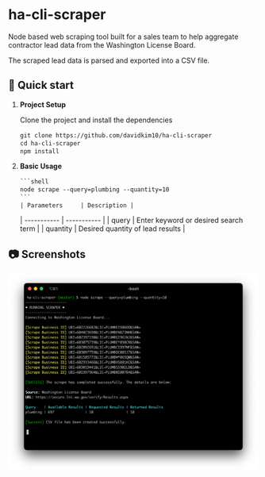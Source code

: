# ha-cli-scraper

Node based web scraping tool built for a sales team to help aggregate contractor lead data from the Washington License Board.

The scraped lead data is parsed and exported into a CSV file.

## 🚀 Quick start

1.  **Project Setup**

    Clone the project and install the dependencies

    ```shell
    git clone https://github.com/davidkim10/ha-cli-scraper
    cd ha-cli-scraper
    npm install
    ```

2.  **Basic Usage**

        ```shell
        node scrape --query=plumbing --quantity=10
        ```
        | Parameters     | Description |

    | ----------- | ----------- |
    | query | Enter keyword or desired search term |
    | quantity | Desired quantity of lead results |

## 📷 Screenshots

![Screenshots](./screenshot.png)
